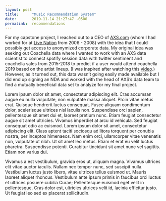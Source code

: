 ```yaml
---
layout: post
title:      "Music Recommendation System"
date:       2019-11-14 21:27:47 -0500
permalink:  recommendations
---
```



For my capstone project, I reached out to a CEO of [AXS.com](http://axs.com) (whom I had worked for at [Live Nation](http://https://livenation.com) from 2006 - 2008) with the idea that I could possibly get access to anonymized corporate data. My original idea was seeking out Coachella data where I wanted to work with an AXS data scientist to connect spotify session data with twitter sentiment and coachella sales from 2015-2018 to predict if a user would attend coachella 2019 based on the artist lineup. (I was inspired after watching this [video](https://www.vox.com/2019/8/13/20801974/we-charted-pop-music-falsetto).) However, as it turned out, this data wasn’t going easily made available but I did end up signing an NDA and worked with the head of AXS’s data team to find a mutually beneficial data set to analyze for my final project.

Lorem ipsum dolor sit amet, consectetur adipiscing elit. Cras accumsan augue eu nulla vulputate, non vulputate massa aliquet. Proin vitae metus erat. Quisque hendrerit luctus consequat. Fusce aliquam condimentum dolor, scelerisque ultrices nisl iaculis non. Suspendisse orci sapien, pellentesque sit amet dui et, laoreet pretium nunc. Etiam feugiat consectetur augue sit amet ultricies. Vivamus imperdiet at arcu id vehicula. Sed feugiat consequat odio ac euismod. Lorem ipsum dolor sit amet, consectetur adipiscing elit. Class aptent taciti sociosqu ad litora torquent per conubia nostra, per inceptos himenaeos. Nam enim orci, ullamcorper vitae venenatis non, vulputate ut nibh. Ut sit amet leo metus. Etiam et erat eu velit luctus pharetra. Suspendisse potenti. Curabitur tincidunt sit amet nunc vel sagittis. Etiam non varius dui.

Vivamus a est vestibulum, gravida eros ut, aliquam magna. Vivamus ultrices elit vitae auctor iaculis. Nullam nec tempor nunc, sed suscipit nulla. Vestibulum luctus justo libero, vitae ultrices tellus euismod ut. Mauris laoreet aliquet rhoncus. Vestibulum ante ipsum primis in faucibus orci luctus et ultrices posuere cubilia Curae; Pellentesque euismod eget velit in pellentesque. Cras dolor est, ultricies ultrices velit id, lacinia efficitur justo. Ut feugiat leo sed ex placerat sollicitudin.
